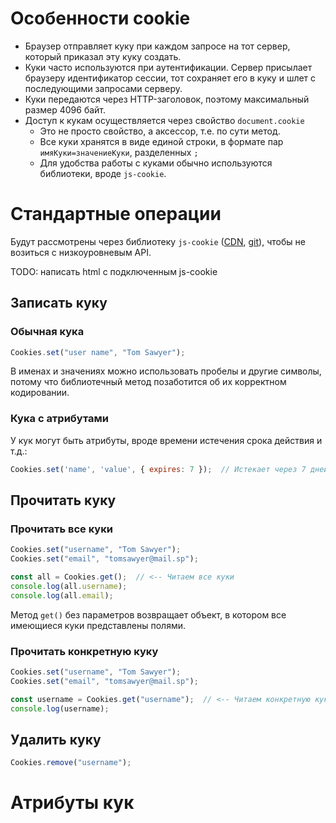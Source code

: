 

# Особенности cookie

* Браузер отправляет куку при каждом запросе на тот сервер, который приказал эту куку создать.
* Куки часто используются при аутентификации. Сервер присылает браузеру идентификатор сессии, тот сохраняет его в куку и шлет с последующими запросами серверу.
* Куки передаются через HTTP-заголовок, поэтому максимальный размер 4096 байт.
* Доступ к кукам осуществляется через свойство `document.cookie`
  * Это не просто свойство, а аксессор, т.е. по сути метод.
  * Все куки хранятся в виде единой строки, в формате пар `имяКуки=значениеКуки`, разделенных `;`
  * Для удобства работы с куками обычно используются библиотеки, вроде `js-cookie`.

# Стандартные операции

Будут рассмотрены через библиотеку `js-cookie` ([CDN](https://www.jsdelivr.com/package/npm/js-cookie), [git](https://github.com/js-cookie/js-cookie)), чтобы не возиться с низкоуровневым API.

TODO: написать html с подключенным js-cookie

## Записать куку

### Обычная кука

```javascript
Cookies.set("user name", "Tom Sawyer");
```

В именах и значениях можно использовать пробелы и другие символы, потому что библиотечный метод позаботится об их корректном кодировании.

### Кука с атрибутами

У кук могут быть атрибуты, вроде времени истечения срока действия и т.д.:

```javascript
Cookies.set('name', 'value', { expires: 7 });  // Истекает через 7 дней
```

## Прочитать куку

### Прочитать все куки

```javascript
Cookies.set("username", "Tom Sawyer");
Cookies.set("email", "tomsawyer@mail.sp");

const all = Cookies.get();  // <-- Читаем все куки
console.log(all.username);
console.log(all.email);
```

Метод `get()` без параметров возвращает объект, в котором все имеющиеся куки представлены полями.

### Прочитать конкретную куку

```javascript
Cookies.set("username", "Tom Sawyer");
Cookies.set("email", "tomsawyer@mail.sp");

const username = Cookies.get("username");  // <-- Читаем конкретную куку
console.log(username);
```

## Удалить куку

```javascript
Cookies.remove("username");
```



# Атрибуты кук









